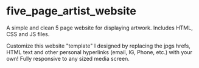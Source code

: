 # five_page_artist_website
A simple and clean 5 page website for displaying artwork. Includes HTML, CSS and JS files. 

Customize this website "template" I designed by replacing the jpgs hrefs, HTML text and other personal hyperlinks (email, IG, Phone, etc.) with your own! 
Fully responsive to any sized media screen. 

